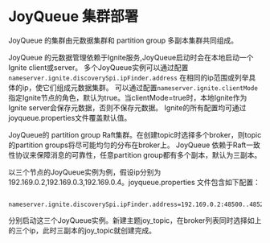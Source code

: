 # JoyQueue 集群部署

JoyQueue 的集群由元数据集群和 partition group 多副本集群共同组成。

JoyQueue 的元数据管理依赖于Ignite服务,JoyQueue启动时会在本地启动一个Ignite client或server。
多个JoyQueue实例可以通过配置`nameserver.ignite.discoverySpi.ipFinder.address` 在相同的ip范围或列举具体的ip，使它们组成元数据集群。
可以通过配置`nameserver.ignite.clientMode`指定Ignite节点的角色，默认为true。当clientMode=true时，本地Ignite作为Ignite server会保存元数据，否则不保存元数据。
Ignite的所有配置均可通过joyqueue.properties文件覆盖默认值。

JoyQueue的 partition group Raft集群。在创建topic时选择多个broker，则topic的partition groups将尽可能均匀的分布在broker上。
JoyQueue 依赖于Raft一致性协议来保障消息的可靠性，任意partition group都有多个副本，默认为三副本。

以三个节点的JoyQueue实例为例，假设ip分别为192.169.0.2,192.169.0.3,192.169.0.4。joyqueue.properties 文件包含如下配置：


```

nameserver.ignite.discoverySpi.ipFinder.address=192.169.0.2:48500..48520;,192.169.0.3:48500..48520;,192.169.0.4:48500..48520

```

分别启动这三个JoyQueue实例。新建主题joy_topic，在broker列表同时选择如上的三个ip，此时三副本的joy_topic就创建完成。







